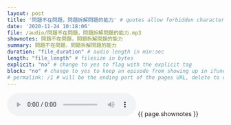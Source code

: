 ```yaml
---
layout: post
title: '問題不在問題，問題拆解問題的能力' # quotes allow forbidden characters like the colon
date: '2020-11-24 10:18:06'
file: /audio/問題不在問題，問題拆解問題的能力.mp3
shownotes: 問題不在問題，問題拆解問題的能力
summary: 問題不在問題，問題拆解問題的能力
duration: "file_duration" # audio length in min:sec
length: "file_length" # filesize in bytes
explicit: "no" # change to yes to flag with the explicit tag
block: "no" # change to yes to keep an episode from showing up in iTunes
# permalink: /1 # will be the ending part of the pages URL, delete to default to the title
---
```


<audio controls>
<source src="{{site.url}}{{site.baseurl}}{{ page.file }}" type="audio/x-mp3">
Your browser does not support the audio element.
</audio>
{{ page.shownotes }}
